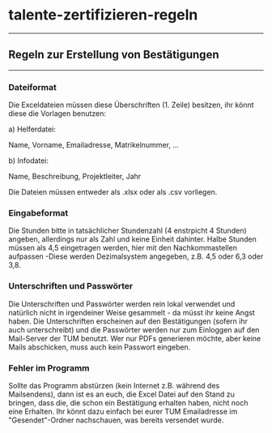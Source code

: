 # talente-zertifizieren-regeln
---

## Regeln zur Erstellung von Bestätigungen
---
### Dateiformat

Die Exceldateien müssen diese Überschriften (1. Zeile) besitzen, ihr könnt diese die Vorlagen benutzen:

a) Helferdatei:

Name, Vorname, Emailadresse, Matrikelnummer, ...

b) Infodatei:

Name, Beschreibung, Projektleiter, Jahr

Die Dateien müssen entweder als .xlsx oder als .csv vorliegen.

### Eingabeformat

Die Stunden bitte in tatsächlicher Stundenzahl (4 enstrpicht 4 Stunden) angeben, allerdings nur als Zahl und keine Einheit dahinter.
Halbe Stunden müssen als 4,5 eingetragen werden, hier mit den Nachkommastellen aufpassen -Diese werden Dezimalsystem angegeben, z.B. 4,5 oder 6,3 oder 3,8.

### Unterschriften und Passwörter

Die Unterschriften und Passwörter werden rein lokal verwendet und natürlich nicht in irgendeiner Weise gesammelt - da müsst ihr keine Angst haben. Die Unterschriften erscheinen auf den Bestätigungen (sofern ihr auch unterschreibt) und die Passwörter werden nur zum Einloggen auf den Mail-Server der TUM benutzt. Wer nur PDFs generieren möchte, aber keine Mails abschicken, muss auch kein Passwort eingeben.

### Fehler im Programm

Sollte das Programm abstürzen (kein Internet z.B. während des Mailsendens), dann ist es an euch, die Excel Datei auf den Stand zu bringen, dass die, die schon ein Bestätigung erhalten haben, nicht noch eine Erhalten. Ihr könnt dazu einfach bei eurer TUM Emailadresse im "Gesendet"-Ordner nachschauen, was bereits versendet wurde.
